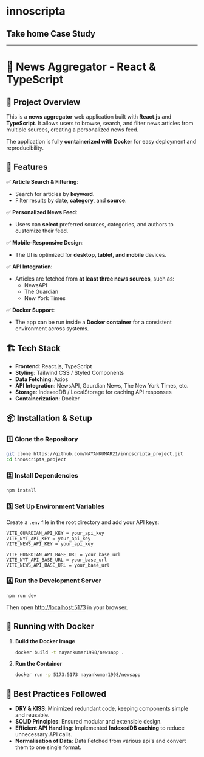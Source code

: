 # innoscripta

## Take home Case Study

---

# 📰 News Aggregator - React & TypeScript

## 📌 Project Overview

This is a **news aggregator** web application built with **React.js** and **TypeScript**. It allows users to browse, search, and filter news articles from multiple sources, creating a personalized news feed.

The application is fully **containerized with Docker** for easy deployment and reproducibility.

## 🚀 Features

✅ **Article Search & Filtering**:

- Search for articles by **keyword**.
- Filter results by **date**, **category**, and **source**.

✅ **Personalized News Feed**:

- Users can **select** preferred sources, categories, and authors to customize their feed.

✅ **Mobile-Responsive Design**:

- The UI is optimized for **desktop, tablet, and mobile** devices.

✅ **API Integration**:

- Articles are fetched from **at least three news sources**, such as:
  - NewsAPI
  - The Guardian
  - New York Times

✅ **Docker Support**:

- The app can be run inside a **Docker container** for a consistent environment across systems.

## 🏗️ Tech Stack

- **Frontend**: React.js, TypeScript
- **Styling**: Tailwind CSS / Styled Components
- **Data Fetching**: Axios
- **API Integration**: NewsAPI, Gaurdian News, The New York Times, etc.
- **Storage**: IndexedDB / LocalStorage for caching API responses
- **Containerization**: Docker

## 📦 Installation & Setup

### 1️⃣ Clone the Repository

```sh
git clone https://github.com/NAYANKUMAR21/innoscripta_project.git
cd innoscripta_project
```

### 2️⃣ Install Dependencies

```sh
npm install
```

### 3️⃣ Set Up Environment Variables

Create a `.env` file in the root directory and add your API keys:

```env
VITE_GUARDIAN_API_KEY = your_api_key
VITE_NYT_API_KEY = your_api_key
VITE_NEWS_API_KEY = your_api_key

VITE_GUARDIAN_API_BASE_URL = your_base_url
VITE_NYT_API_BASE_URL = your_base_url
VITE_NEWS_API_BASE_URL = your_base_url

```

### 4️⃣ Run the Development Server

```sh
npm run dev
```

Then open [http://localhost:5173](http://localhost:5173) in your browser.

## 🐳 Running with Docker

1. **Build the Docker Image**
   ```sh
   docker build -t nayankumar1998/newsapp .
   ```
2. **Run the Container**
   ```sh
   docker run -p 5173:5173 nayankumar1998/newsapp
   ```

## 🎯 Best Practices Followed

- **DRY & KISS**: Minimized redundant code, keeping components simple and reusable.
- **SOLID Principles**: Ensured modular and extensible design.
- **Efficient API Handling**: Implemented **IndexedDB caching** to reduce unnecessary API calls.
- **Normalisation of Data**: Data Fetched from various api's and convert them to one single format.
